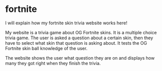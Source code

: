 # fortnite

I will explain how my fortnite skin trivia website works here!

My website is a trivia game about OG Fortnite skins. It is a multiple choice trivia game. The user is asked a question about a certain skin, then they have to select what skin that question is asking about. It tests the OG Fortnite skin ball knowledge of the user.

The website shows the user what question they are on and displays how many they got right when they finish the trivia.

